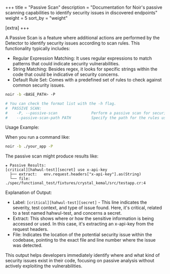 +++
title = "Passive Scan"
description = "Documentation for Noir's passive scanning capabilities to identify security issues in discovered endpoints"
weight = 5
sort_by = "weight"

[extra]
+++

A Passive Scan is a feature where additional actions are performed by the Detector to identify security issues according to scan rules. This functionality typically includes:

* Regular Expression Matching: It uses regular expressions to match patterns that could indicate security vulnerabilities.
* String Matching: Besides regex, it looks for specific strings within the code that could be indicative of security concerns.
* Default Rule Set: Comes with a predefined set of rules to check against common security issues.

```bash
noir -b <BASE_PATH> -P

# You can check the format list with the -h flag.
#  PASSIVE SCAN:
#    -P, --passive-scan               Perform a passive scan for security issues using rules from the specified path
#    --passive-scan-path PATH         Specify the path for the rules used in the passive security scan
```

Usage Example:

When you run a command like:

```bash
noir -b ./your_app -P
```

The passive scan might produce results like:

```
★ Passive Results:
[critical][hahwul-test][secret] use x-api-key
  ├── extract:   env.request.headers["x-api-key"].as(String)
  └── file: ./spec/functional_test/fixtures/crystal_kemal/src/testapp.cr:4
```

Explanation of Output:

* Label: `[critical][hahwul-test][secret]` - This line indicates the severity, test context, and type of issue found. Here, it's critical, related to a test named hahwul-test, and concerns a secret.
* Extract: This shows where or how the sensitive information is being accessed or used. In this case, it's extracting an x-api-key from the request headers.
* File: Indicates the location of the potential security issue within the codebase, pointing to the exact file and line number where the issue was detected.

This output helps developers immediately identify where and what kind of security issues exist in their code, focusing on passive analysis without actively exploiting the vulnerabilities.
